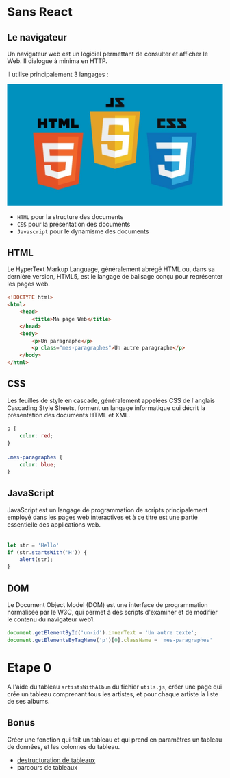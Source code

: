 # Sans React

## Le navigateur

Un navigateur web est un logiciel permettant de consulter et afficher le Web. Il dialogue à minima en HTTP.

Il utilise principalement 3 langages :

![htmlcssjs](../assets/img/html-css-js.jpg)

- `HTML` pour la structure des documents
- `CSS` pour la présentation des documents
- `Javascript` pour le dynamisme des documents


## HTML

Le HyperText Markup Language, généralement abrégé HTML ou, dans sa dernière version, HTML5, est le langage de balisage conçu pour représenter les pages web.


```html
<!DOCTYPE html>
<html>
    <head>
        <title>Ma page Web</title>
    </head>
    <body>
        <p>Un paragraphe</p>
        <p class="mes-paragraphes">Un autre paragraphe</p>
    </body>
</html>
```

## CSS

Les feuilles de style en cascade, généralement appelées CSS de l'anglais Cascading Style Sheets, forment un langage informatique qui décrit la présentation des documents HTML et XML.

```css
p {
    color: red;
}

.mes-paragraphes {
    color: blue;
}
```


## JavaScript

JavaScript est un langage de programmation de scripts principalement employé dans les pages web interactives et à ce titre est une partie essentielle des applications web.

```js

let str = 'Hello'
if (str.startsWith('H')) {
    alert(str);
}

```

## DOM

Le Document Object Model (DOM) est une interface de programmation normalisée par le W3C, qui permet à des scripts d'examiner et de modifier le contenu du navigateur web1.

```js
document.getElementById('un-id').innerText = 'Un autre texte';
document.getElementsByTagName('p')[0].className = 'mes-paragraphes'
```


# Etape 0

A l'aide du tableau `artistsWithAlbum` du fichier `utils.js`, créer une page qui crée un tableau comprenant tous les artistes, et pour chaque artiste la liste de ses albums.

## Bonus

Créer une fonction qui fait un tableau et qui prend en paramètres un tableau de données, et les colonnes du tableau.

- [destructuration de tableaux](https://developer.mozilla.org/en-US/docs/Web/JavaScript/Reference/Operators/Destructuring_assignment)
- parcours de tableaux